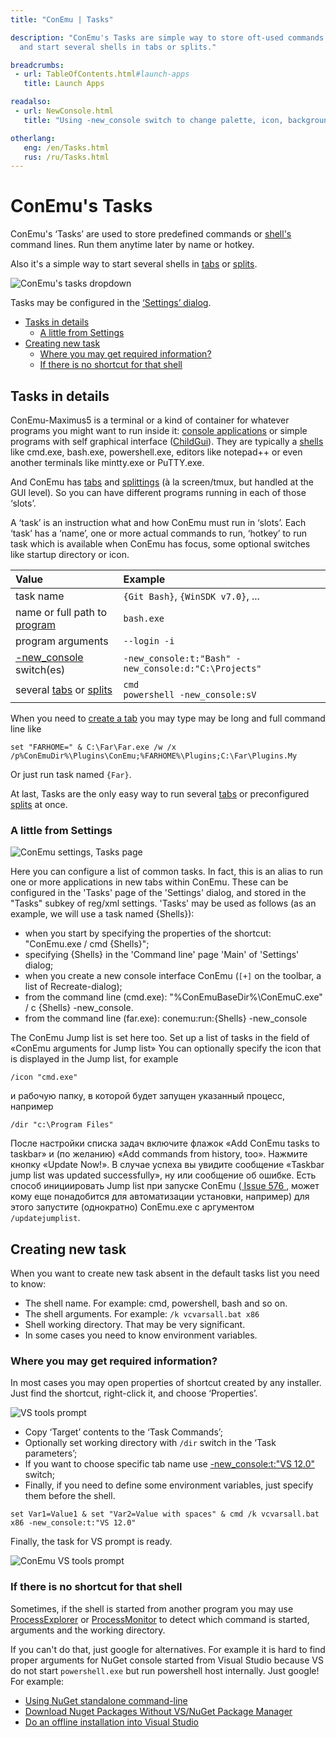 ```yaml
---
title: "ConEmu | Tasks"

description: "ConEmu's Tasks are simple way to store oft-used commands
  and start several shells in tabs or splits."

breadcrumbs:
 - url: TableOfContents.html#launch-apps
   title: Launch Apps

readalso:
 - url: NewConsole.html
   title: "Using -new_console switch to change palette, icon, background image, etc."

otherlang:
   eng: /en/Tasks.html
   rus: /ru/Tasks.html
---
```


# ConEmu's Tasks

ConEmu's ‘Tasks’ are used to store predefined commands
or [shell's](TerminalVsShell.html) command lines.
Run them anytime later by name or hotkey.

Also it's a simple way to start several shells
in [tabs](TabBar.html) or [splits](SplitScreen.html).

![ConEmu's tasks dropdown](/img/ConEmuStartTask.png "Start task dropdown menu")

Tasks may be configured in the [‘Settings’ dialog](SettingsTasks.html).


* [Tasks in details](#about-tasks)
  * [A little from Settings](#from-settings)
* [Creating new task](#create-new-task)
  * [Where you may get required information?](#find-required-information)
  * [If there is no shortcut for that shell](#if-no-shell-shortcut)



<h2 id="about-tasks"> Tasks in details </h2>

ConEmu-Maximus5 is a terminal or a kind of container
for whatever programs you might want to run inside it:
[console applications](ConsoleApplication.html)
or simple programs with self graphical interface
([ChildGui](ChildGui.html)).
They are typically a [shells](TerminalVsShell.html)
like cmd.exe, bash.exe, powershell.exe,
editors like notepad++ or even another terminals
like mintty.exe or PuTTY.exe.

And ConEmu has [tabs](TabBar.html) and [splittings](SplitScreen.html)
(à la screen/tmux, but handled at the GUI level).
So you can have different programs running in each of those ‘slots’.

A ‘task’ is an instruction what and how ConEmu must run in ‘slots’.
Each ‘task’ has a ‘name’, one or more actual commands to run,
‘hotkey’ to run task which is available when ConEmu has focus,
some optional switches like startup directory or icon.

| Value    | Example |
|:---------|:--------|
| task name | `{Git Bash}`, `{WinSDK v7.0}`, ... |
| name or full path to [program](https://wikipedia.org/wiki/Executable) | `bash.exe` |
| program arguments | `--login -i` |
| [-new_console](NewConsole.html) switch(es) | `-new_console:t:"Bash" -new_console:d:"C:\Projects"` |
| several [tabs](TabBar.html) or [splits](SplitScreen.html) | `cmd` <br/> `powershell -new_console:sV` |

When you need to [create a tab](LaunchNewTab.html)
you may type may be long and full command line like

```
set "FARHOME=" & C:\Far\Far.exe /w /x /p%ConEmuDir%\Plugins\ConEmu;%FARHOME%\Plugins;C:\Far\Plugins.My
```

Or just run task named `{Far}`.

At last, Tasks are the only easy way to run several [tabs](TabBar.html)
or preconfigured [splits](SplitScreen.html) at once.



<h3 id="from-settings"> A little from Settings </h3>

![ConEmu settings, Tasks page](/img/Settings-Tasks.png "ConEmu settings, Tasks page")

Here you can configure a list of common tasks.
In fact, this is an alias to run one or more applications in new tabs within ConEmu.
These can be configured in the 'Tasks' page of the 'Settings' dialog,
and stored in the "Tasks" subkey of reg/xml settings.
'Tasks' may be used as follows (as an example, we will use a task named {Shells}):

* when you start by specifying the properties of the shortcut: "ConEmu.exe / cmd {Shells}";
* specifying {Shells} in the 'Command line' page 'Main' of 'Settings' dialog;
* when you create a new console interface ConEmu (<code class="plus">[+]</code> on the toolbar, a list of Recreate-dialog);
* from the command line (cmd.exe): "%ConEmuBaseDir%\ConEmuC.exe" / c {Shells} -new_console.
* from the command line (far.exe): conemu:run:{Shells} -new_console

The ConEmu Jump list is set here too.
Set up a list of tasks in the field of «ConEmu arguments for Jump list»
You can optionally specify the icon that is displayed in the Jump list, for example

~~~
/icon "cmd.exe"
~~~

и рабочую папку, в которой будет запущен указанный процесс, например

~~~
/dir "c:\Program Files"
~~~

После настройки списка задач включите флажок «Add ConEmu tasks to taskbar» и (по желанию)
«Add commands from history, too». Нажмите кнопку «Update Now!».
В случае успеха вы увидите сообщение «Taskbar jump list was updated successfully», ну или сообщение об ошибке.
Есть способ инициировать Jump list при запуске ConEmu (<a title="Jump Lists/Task window problem" href="http://github.com/Maximus5/conemu-old-issues/issues/576"> Issue 576 </a>,
может кому еще понадобится для автоматизации установки, например) для этого запустите (однократно) ConEmu.exe с аргументом `/updatejumplist`.



<h2 id="create-new-task"> Creating new task </h2>

When you want to create new task absent in the default tasks list you need to know:

* The shell name. For example: cmd, powershell, bash and so on.
* The shell arguments. For example: `/k vcvarsall.bat x86`
* Shell working directory. That may be very significant.
* In some cases you need to know environment variables.


<h3 id="find-required-information"> Where you may get required information? </h3>

In most cases you may open properties of shortcut created by any installer.
Just find the shortcut, right-click it, and choose ‘Properties’.

![VS tools prompt](/img/ConEmuVsTask1.png "Searching for VS tools prompt command")

* Copy ‘Target’ contents to the ‘Task Commands’;
* Optionally set working directory with <code>/dir</code> switch in the ‘Task parameters’;
* If you want to choose specific tab name use [-new_console:t:"VS 12.0"](NewConsole.html) switch;
* Finally, if you need to define some environment variables, just specify them before the shell.

~~~
set Var1=Value1 & set "Var2=Value with spaces" & cmd /k vcvarsall.bat x86 -new_console:t:"VS 12.0"
~~~

Finally, the task for VS prompt is ready.

![ConEmu VS tools prompt](/img/ConEmuVsTask2.png "ConEmu task for VS tools prompt")


<h3 id="if-no-shell-shortcut"> If there is no shortcut for that shell </h3>

Sometimes, if the shell is started from another program you may use
[ProcessExplorer](ProcessExplorer.html) or [ProcessMonitor](ProcessMonitor.html)
to detect which command is started, arguments and the working directory.

If you can't do that, just google for alternatives.
For example it is hard to find proper arguments for NuGet console
started from Visual Studio because VS do not start `powershell.exe`
but run powershell host internally. Just google! For example:

* [Using NuGet standalone command-line](http://headsigned.com/article/using-nuget-standalone-command-line)
* [Download Nuget Packages Without VS/NuGet Package Manager](http://stackoverflow.com/a/13581202/1405560)
* [Do an offline installation into Visual Studio](http://stackoverflow.com/a/15000559/1405560)
